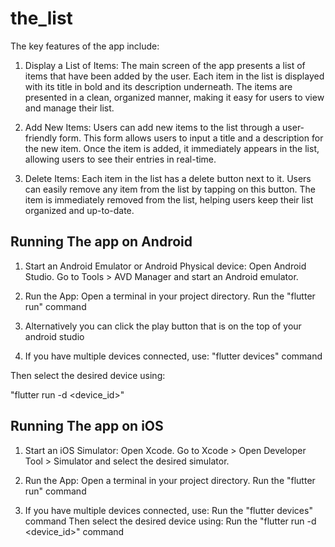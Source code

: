# the_list

The key features of the app include:

1. Display a List of Items:
The main screen of the app presents a list of items that have been added by the user. Each item in the list is displayed with its title in bold and its description underneath. The items are presented in a clean, organized manner, making it easy for users to view and manage their list.

2. Add New Items:
Users can add new items to the list through a user-friendly form. This form allows users to input a title and a description for the new item. Once the item is added, it immediately appears in the list, allowing users to see their entries in real-time.

3. Delete Items:
Each item in the list has a delete button next to it. Users can easily remove any item from the list by tapping on this button. The item is immediately removed from the list, helping users keep their list organized and up-to-date.



## Running The app on Android

1. Start an Android Emulator or Android Physical device:
    Open Android Studio.
    Go to Tools > AVD Manager and start an Android emulator.

2. Run the App:
    Open a terminal in your project directory.
    Run the "flutter run" command

3. Alternatively you can click the play button that is on the top of your android studio

4. If you have multiple devices connected, use:
 "flutter devices" command

Then select the desired device using:

"flutter run -d <device_id>"

## Running The app on iOS

1. Start an iOS Simulator:
        Open Xcode.
        Go to Xcode > Open Developer Tool > Simulator and select the desired simulator.

2. Run the App:
        Open a terminal in your project directory.
        Run the "flutter run" command

3. If you have multiple devices connected, use:
        Run the "flutter devices" command 
        Then select the desired device using:
        Run the  "flutter run -d <device_id>" command

